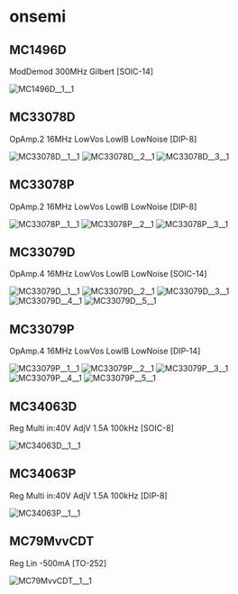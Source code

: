 # onsemi

## MC1496D
ModDemod 300MHz Gilbert [SOIC-14]

![MC1496D__1__1](/preview/images/onsemi__MC1496D__1__1.png?raw=true) 

## MC33078D
OpAmp.2 16MHz LowVos LowIB LowNoise [DIP-8]

![MC33078D__1__1](/preview/images/AnalogDevices__AD8552ARUZ__1__1.png?raw=true) 
![MC33078D__2__1](/preview/images/AnalogDevices__AD8552ARUZ__2__1.png?raw=true) 
![MC33078D__3__1](/preview/images/AnalogDevices__AD8552ARUZ__3__1.png?raw=true) 

## MC33078P
OpAmp.2 16MHz LowVos LowIB LowNoise [DIP-8]

![MC33078P__1__1](/preview/images/AnalogDevices__AD8552ARUZ__1__1.png?raw=true) 
![MC33078P__2__1](/preview/images/AnalogDevices__AD8552ARUZ__2__1.png?raw=true) 
![MC33078P__3__1](/preview/images/AnalogDevices__AD8552ARUZ__3__1.png?raw=true) 

## MC33079D
OpAmp.4 16MHz LowVos LowIB LowNoise [SOIC-14]

![MC33079D__1__1](/preview/images/AnalogDevices__AD8552ARUZ__1__1.png?raw=true) 
![MC33079D__2__1](/preview/images/AnalogDevices__AD8552ARUZ__2__1.png?raw=true) 
![MC33079D__3__1](/preview/images/AnalogDevices__AD8554ARUZ__3__1.png?raw=true) 
![MC33079D__4__1](/preview/images/AnalogDevices__AD8554ARUZ__4__1.png?raw=true) 
![MC33079D__5__1](/preview/images/AnalogDevices__AD8554ARUZ__5__1.png?raw=true) 

## MC33079P
OpAmp.4 16MHz LowVos LowIB LowNoise [DIP-14]

![MC33079P__1__1](/preview/images/AnalogDevices__AD8552ARUZ__1__1.png?raw=true) 
![MC33079P__2__1](/preview/images/AnalogDevices__AD8552ARUZ__2__1.png?raw=true) 
![MC33079P__3__1](/preview/images/AnalogDevices__AD8554ARUZ__3__1.png?raw=true) 
![MC33079P__4__1](/preview/images/AnalogDevices__AD8554ARUZ__4__1.png?raw=true) 
![MC33079P__5__1](/preview/images/AnalogDevices__AD8554ARUZ__5__1.png?raw=true) 

## MC34063D
Reg Multi in:40V AdjV 1.5A 100kHz [SOIC-8]

![MC34063D__1__1](/preview/images/onsemi__MC34063D__1__1.png?raw=true) 

## MC34063P
Reg Multi in:40V AdjV 1.5A 100kHz [DIP-8]

![MC34063P__1__1](/preview/images/onsemi__MC34063D__1__1.png?raw=true) 

## MC79MvvCDT
Reg Lin -500mA [TO-252]

![MC79MvvCDT__1__1](/preview/images/TexasInstruments__LM1086IT-v.v__1__1.png?raw=true) 

